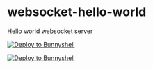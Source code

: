 # websocket-hello-world
Hello world websocket server



[![Deploy to Bunnyshell](https://bunnyshell-web-static-assets.s3.eu-west-1.amazonaws.com/deploy-on-bunnyshell.png)](https://environments.bunnyshell.com)

[![Deploy to Bunnyshell](https://bunnyshell-web-static-assets.s3.eu-west-1.amazonaws.com/deploy-on-bunnyshell.svg)](https://environments.bunnyshell.com)

